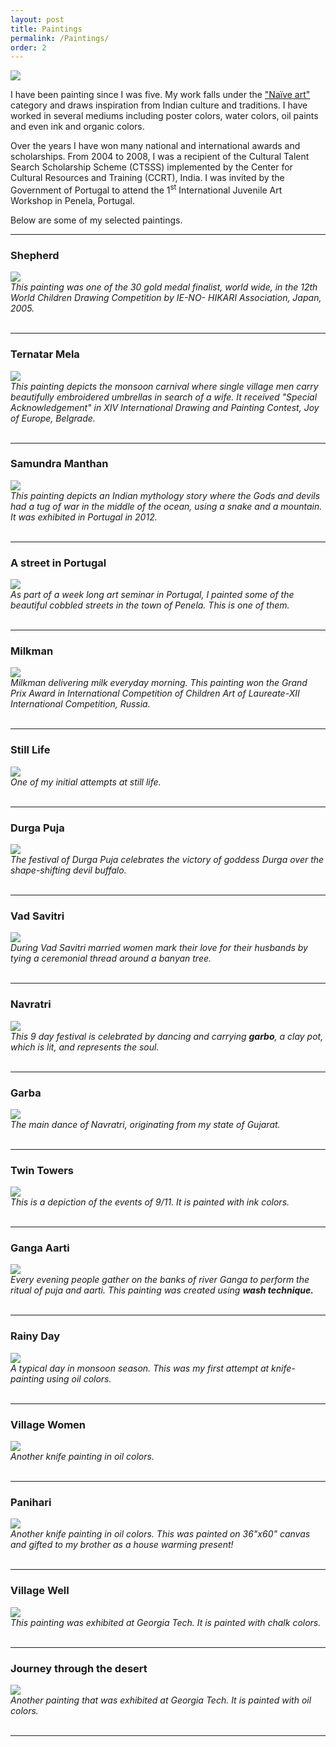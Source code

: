```yaml
---
layout: post
title: Paintings
permalink: /Paintings/
order: 2
---
```


<img class="col half right" src="/img/paint.jpg">

I have been painting since I was five. My work falls under the <a href="https://en.wikipedia.org/wiki/Na%C3%AFve_art" target="blank">"Naïve art"</a> category and draws inspiration from Indian culture and traditions. I have worked in several mediums including poster colors, water colors, oil paints and even ink and organic colors.

Over the years I have won many national and international awards and scholarships. From 2004 to 2008, I was a recipient of the Cultural Talent Search Scholarship Scheme (CTSSS) implemented by the Center for Cultural Resources and Training (CCRT), India. I was invited by the Government of Portugal
to attend the 1<sup>st</sup> International Juvenile Art Workshop in Penela, Portugal.

Below are some of my selected paintings.
<br/>
<hr/>

<div class="header-bar">
  <h3>Shepherd</h3>
</div>
<div class="img_painting">
	<img class="col three" src="/painting_gallery/shephard_japan.jpg" atl="Shepherd">
</div>
<div class="col three caption">
	<i>This painting was one of the 30 gold medal finalist, world wide, in the 12th World Children Drawing Competition by
IE-NO- HIKARI Association, Japan, 2005.<br/>  </i>
</div>
<br/>
<hr/>

<div class="header-bar">
  <h3>Ternatar Mela</h3>
</div>
<div class="img_painting">
	<img class="col three" src="/painting_gallery/ternatar_mela.jpg" atl="Ternater Mela">
</div>
<div class="col three caption">
	<i>This painting depicts the monsoon carnival where single village men carry beautifully embroidered umbrellas in search of a wife. It received "Special Acknowledgement" in XIV International Drawing and Painting Contest, Joy of Europe, Belgrade. <br/></i>
</div>
<br/>
<hr/>

<div class="header-bar">
  <h3>Samundra Manthan</h3>
</div>
<div class="img_painting">
	<img class="col three" src="/painting_gallery/samundra_manthan.jpg" atl="Samudra Manthan">
</div>
<div class="col three caption">
	<i>This painting depicts an Indian mythology story where the Gods and devils had a tug of war in the middle of the ocean, using a snake and a mountain. It was exhibited in Portugal in 2012.<br/>  </i>
</div>

<br/>
<hr/>

<div class="header-bar">
  <h3>A street in Portugal</h3>
</div>
<div class="img_painting">
	<img src="/painting_gallery/landscape_portugal.jpg" atl="landscape_portugal" >
</div>
<div class="col three caption">
	<i>As part of a week long art seminar in Portugal, I painted some of the beautiful cobbled streets in the town of Penela. This is one of them. <br/>  </i>
</div>

<br/>                                                                                                               
<hr/>

<div class="header-bar">
  <h3>Milkman</h3>
</div>
<div class="img_painting">
	<img class="col three" src="/painting_gallery/milkman.jpg" atl="Milkman">
</div>
<div class="col three caption">                          
	<i>Milkman delivering milk everyday morning.
  This painting won the Grand Prix Award in International Competition of Children Art of Laureate-XII
  International Competition, Russia.<br/>  </i>
</div>

<br/>
<hr/>

<div class="header-bar">
  <h3>Still Life</h3>
</div>
<div class="img_painting">
	<img class="col three" src="/painting_gallery/still_life.jpg" atl="Still life">
</div>
<div class="col three caption">                          
	<i>One of my initial attempts at still life.<br/>  </i>
</div>

<br/>
<hr/>

<div class="header-bar">
  <h3>Durga Puja</h3>
</div>
<div class="img_painting">
	<img class="col three" src="/painting_gallery/scan1.jpg" atl="Durga Puja">
</div>
<div class="col three caption">                          
	<i>The festival of Durga Puja celebrates the victory of goddess Durga over the shape-shifting devil buffalo.<br/>  </i>
</div>

<br/>
<hr/>

<div class="header-bar">
  <h3>Vad Savitri</h3>
</div>
<div class="img_painting">
	<img class="col three" src="/painting_gallery/vad_savitri.jpg" atl="Vad Savitri">
</div>
<div class="col three caption">                          
	<i>During Vad Savitri married women mark their love for their husbands by tying a ceremonial thread around a banyan tree. <br/>  </i>
</div>

<br/>
<hr/>

<!--div class="header-bar">
  <h3>Diwali</h3>
</div>
<div class="img_painting">
	<img class="col three" src="/painting_gallery/diwali.jpg" atl="Diwali">
</div>
<div class="col three caption">                          
	<i>The festival of lights is celebrated in honor of Lord Ram's victory of Ravana, by lighting fireworks and making rangoli. <br/>  </i>
</div>

<br/>
<hr/-->

<div class="header-bar">
  <h3>Navratri</h3>
</div>
<div class="img_painting">
	<img class="col three" src="/painting_gallery/navratri.jpg" atl="navratri">
</div>
<div class="col three caption">                          
	<i>This 9 day festival is celebrated by dancing and carrying <b>garbo</b>, a clay pot, which is lit, and represents the soul.<br/>  </i>
</div>

<br/>
<hr/>

<div class="header-bar">
  <h3>Garba</h3>
</div>
<div class="img_painting">
	<img class="col three" src="/painting_gallery/navratri2.jpg" atl="garba">
</div>
<div class="col three caption">                          
	<i>The main dance of Navratri, originating from my state of Gujarat.<br/>  </i>
</div>

<br/>
<hr/>

<div class="header-bar">
  <h3>Twin Towers</h3>
</div>
<div class="img_painting">
	<img class="col three" src="/painting_gallery/bin_laden.png" atl="9/11">
</div>
<div class="col three caption">                          
	<i>This is a depiction of the events of 9/11. It is painted with ink colors.<br/>  </i>
</div>

<br/>
<hr/>

<div class="header-bar">
  <h3>Ganga Aarti</h3>
</div>
<div class="img_painting">
	<img class="col three" src="/painting_gallery/ganga_arti.jpg" atl="Ganga arti">
</div>
<div class="col three caption">                          
	<i>Every evening people gather on the banks of river Ganga to perform the ritual of puja and aarti.
  This painting was created using <b>wash technique.</b><br/></i>
</div>

<br/>
<div class="h_line"></div>
<hr/>

<div class="header-bar">
  <h3>Rainy Day</h3>
</div>
<div class="img_painting">
	<img class="col three" src="/painting_gallery/rainy_day_oil.jpg" atl="Monsoon">
</div>
<div class="col three caption">                          
	<i>A typical day in monsoon season. This was my first attempt at knife-painting using oil colors.<br/>  </i>
</div>

<br/>
<hr/>

<div class="header-bar">
  <h3>Village Women</h3>
</div>
<div class="img_painting">
	<img class="col three" src="/painting_gallery/village_women_oiol.jpg" atl="Panihari">
</div>
<div class="col three caption">                          
	<i>Another knife painting in oil colors. <br/>  </i>
</div>

<br/>
<hr/>

<div class="header-bar">
  <h3>Panihari</h3>
</div>
<div class="img_painting">
	<img class="col three" src="/painting_gallery/panihari_oil.jpg" atl="Panihari">
</div>
<div class="col three caption">                          
	<i>Another knife painting in oil colors. This was painted on 36"x60" canvas and gifted to my brother as a house warming present! <br/>  </i>
</div>

<br/>
<hr/>

<div class="header-bar">
  <h3>Village Well</h3>
</div>
<div class="img_painting">
	<img class="col three" src="/painting_gallery/village_well.jpg" atl="Village Well">
</div>
<div class="col three caption">                          
	<i>This painting was exhibited at Georgia Tech. It is painted with chalk colors.<br/>  </i>
</div>

<br/>
<hr/>


<div class="header-bar">
  <h3>Journey through the desert</h3>
</div>
<div class="img_painting">
	<img class="col three" src="/painting_gallery/desert.jpg" atl="Desert">
</div>
<div class="col three caption">                          
	<i>Another painting that was exhibited at Georgia Tech. It is painted with oil colors.<br/>  </i>
</div>

<br/>
<hr/>
